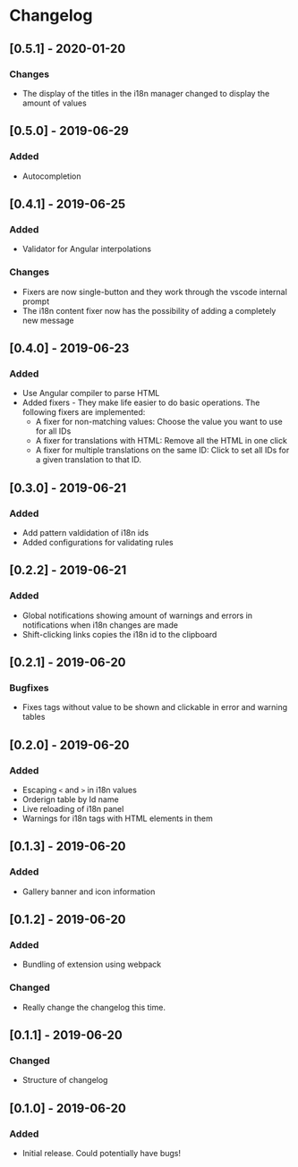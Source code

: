 # Changelog
## [0.5.1] - 2020-01-20
### Changes
- The display of the titles in the i18n manager changed to display the amount of values

## [0.5.0] - 2019-06-29
### Added
- Autocompletion

## [0.4.1] - 2019-06-25
### Added
- Validator for Angular interpolations

### Changes
- Fixers are now single-button and they work through the vscode internal prompt
- The i18n content fixer now has the possibility of adding a completely new message

## [0.4.0] - 2019-06-23
### Added
- Use Angular compiler to parse HTML
- Added fixers - They make life easier to do basic operations. The following fixers are implemented:
    - A fixer for non-matching values: Choose the value you want to use for all IDs
    - A fixer for translations with HTML: Remove all the HTML in one click
    - A fixer for multiple translations on the same ID: Click to set all IDs for a given translation to that ID.

## [0.3.0] - 2019-06-21
### Added
- Add pattern valdidation of i18n ids
- Added configurations for validating rules

## [0.2.2] - 2019-06-21
### Added
- Global notifications showing amount of warnings and errors in notifications when i18n changes are made
- Shift-clicking links copies the i18n id to the clipboard


## [0.2.1] - 2019-06-20
### Bugfixes
- Fixes tags without value to be shown and clickable in error and warning tables

## [0.2.0] - 2019-06-20
### Added
- Escaping `<` and `>` in i18n values
- Orderign table by Id name
- Live reloading of i18n panel
- Warnings for i18n tags with HTML elements in them

## [0.1.3] - 2019-06-20
### Added
- Gallery banner and icon information

## [0.1.2] - 2019-06-20
### Added
- Bundling of extension using webpack
### Changed
- Really change the changelog this time.

## [0.1.1] - 2019-06-20
### Changed
- Structure of changelog

## [0.1.0] - 2019-06-20

### Added
- Initial release. Could potentially have bugs!
